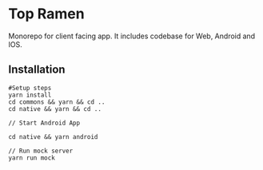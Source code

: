 # Top Ramen

Monorepo for client facing app. It includes codebase for Web, Android and IOS.

## Installation

```
#Setup steps
yarn install
cd commons && yarn && cd ..
cd native && yarn && cd ..

// Start Android App

cd native && yarn android

// Run mock server
yarn run mock
```